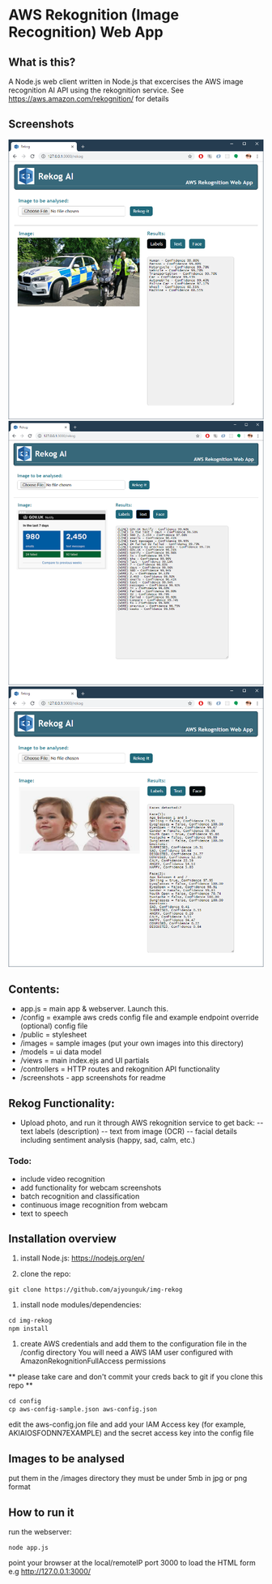 # AWS Rekognition (Image Recognition) Web App 

## What is this?
A Node.js web client written in Node.js that excercises the AWS image recognition AI API using the rekognition service. 
See https://aws.amazon.com/rekognition/ for details


## Screenshots
![Alt text](/screenshots/rekog4.png?raw=true)
![Alt text](/screenshots/rekog5.png?raw=true)
![Alt text](/screenshots/rekog1.png?raw=true)



## Contents:
- app.js = main app & webserver. Launch this.
- /config = example aws creds config file and example endpoint override (optional) config file
- /public = stylesheet
- /images = sample images (put your own images into this directory)
- /models = ui data model
- /views = main index.ejs and UI partials 
- /controllers = HTTP routes and rekognition API functionality 
- /screenshots - app screenshots for readme


## Rekog Functionality:
- Upload photo, and run it through AWS rekognition service to get back:
-- text labels (description)
-- text from image (OCR) 
-- facial details including sentiment analysis (happy, sad, calm, etc.)


### Todo:
- include video recognition
- add functionality for webcam screenshots
- batch recognition and classification 
- continuous image recognition from webcam
- text to speech


## Installation overview
1. install Node.js:
 https://nodejs.org/en/

1. clone the repo:
```
git clone https://github.com/ajyounguk/img-rekog
```

1. install node modules/dependencies:
```
cd img-rekog
npm install
```

1. create AWS credentials and add them to the configuration file in the /config directory
You will need a AWS IAM user configured with AmazonRekognitionFullAccess permissions

** please take care and don't commit your creds back to git if you clone this repo **
```
cd config
cp aws-config-sample.json aws-config.json
```
edit the aws-config.jon file and add your IAM Access key (for example, AKIAIOSFODNN7EXAMPLE) and the secret access key into the config file


## Images to be analysed
put them in the /images directory
they must be under 5mb in jpg or png format


## How to run it
run the webserver:
```
node app.js
```

point your browser at the local/remoteIP port 3000 to load the HTML form
e.g http://127.0.0.1:3000/

